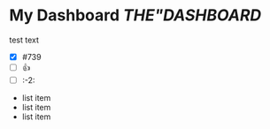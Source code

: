 # My Dashboard **_THE"DASHBOARD_**

test text

- [x] #739
- [ ] :+1:
- [ ] :-2:

- list item
- list item
- list item
